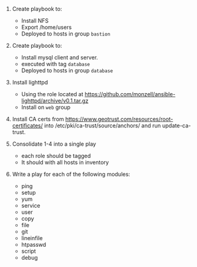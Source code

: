 1. Create playbook to:
   - Install NFS
   - Export /home/users
   - Deployed to hosts in group `bastion`
2. Create playbook to:
   - Install mysql client and server.
   - executed with tag `database`
   - Deployed to hosts in group `database`

3. Install lighttpd
   - Using the role located at https://github.com/monzell/ansible-lighttpd/archive/v0.1.tar.gz
   - Install on `web` group

4. Install CA certs from https://www.geotrust.com/resources/root-certificates/ into /etc/pki/ca-trust/source/anchors/ and run update-ca-trust.

5. Consolidate 1-4 into a single play
   - each role should be tagged
   - It should with all hosts in inventory

6. Write a  play for each of the following modules:
   - ping
   - setup
   - yum
   - service
   - user
   - copy
   - file
   - git
   - lineinfile
   - htpasswd
   - script
   - debug
